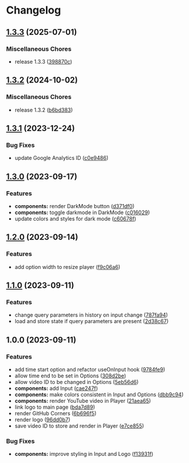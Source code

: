 # Changelog

## [1.3.3](https://github.com/remarkablemark/youtube-loop/compare/v1.3.2...v1.3.3) (2025-07-01)

### Miscellaneous Chores

- release 1.3.3 ([398870c](https://github.com/remarkablemark/youtube-loop/commit/398870c67a1fdd0d05fa1142a8e5b74b45622151))

## [1.3.2](https://github.com/remarkablemark/youtube-loop/compare/v1.3.1...v1.3.2) (2024-10-02)

### Miscellaneous Chores

- release 1.3.2 ([b6bd383](https://github.com/remarkablemark/youtube-loop/commit/b6bd3835dd502b95d465ddfcc3a3de2312a7b3cc))

## [1.3.1](https://github.com/remarkablemark/youtube-loop/compare/v1.3.0...v1.3.1) (2023-12-24)

### Bug Fixes

- update Google Analytics ID ([c0e9486](https://github.com/remarkablemark/youtube-loop/commit/c0e9486a90c9e7d723c38cc7daa1c3f0f60692e4))

## [1.3.0](https://github.com/remarkablemark/youtube-loop/compare/v1.2.0...v1.3.0) (2023-09-17)

### Features

- **components:** render DarkMode button ([d371df0](https://github.com/remarkablemark/youtube-loop/commit/d371df0daf0e04f25267602e9d9f6fa586a6c96e))
- **components:** toggle darkmode in DarkMode ([c016029](https://github.com/remarkablemark/youtube-loop/commit/c0160297b47569f100b655e057749b291e2f7b63))
- update colors and styles for dark mode ([c60678f](https://github.com/remarkablemark/youtube-loop/commit/c60678f080052f7467644ac56ba918fd1f8c25af))

## [1.2.0](https://github.com/remarkablemark/youtube-loop/compare/v1.1.0...v1.2.0) (2023-09-14)

### Features

- add option width to resize player ([f9c06a6](https://github.com/remarkablemark/youtube-loop/commit/f9c06a6444808c3064891f7ab682a0e45d2b2481))

## [1.1.0](https://github.com/remarkablemark/youtube-loop/compare/v1.0.0...v1.1.0) (2023-09-11)

### Features

- change query parameters in history on input change ([787fa94](https://github.com/remarkablemark/youtube-loop/commit/787fa94cb775f1c424214f2da11cf6c36fcc0845))
- load and store state if query parameters are present ([2d38c67](https://github.com/remarkablemark/youtube-loop/commit/2d38c673164cf2b0fa13aaa90ce2262619d5dc8a))

## 1.0.0 (2023-09-11)

### Features

- add time start option and refactor useOnInput hook ([9784fe9](https://github.com/remarkablemark/youtube-loop/commit/9784fe995b2a02701abd130701197b91739f8966))
- allow time end to be set in Options ([308d2be](https://github.com/remarkablemark/youtube-loop/commit/308d2be05f0ca699de525315ee865878d04f0527))
- allow video ID to be changed in Options ([5eb56d6](https://github.com/remarkablemark/youtube-loop/commit/5eb56d6595f3511f763606422913f70319b903e1))
- **components:** add Input ([cae247f](https://github.com/remarkablemark/youtube-loop/commit/cae247fce75b986ca35529e149b771b20c0d61cc))
- **components:** make colors consistent in Input and Options ([dbb9c94](https://github.com/remarkablemark/youtube-loop/commit/dbb9c943783d898a74393602095bce253e8dd614))
- **components:** render YouTube video in Player ([21aea65](https://github.com/remarkablemark/youtube-loop/commit/21aea6541ecdd28cd7c85c035973dcf4c974f56d))
- link logo to main page ([bda7d89](https://github.com/remarkablemark/youtube-loop/commit/bda7d890379fc51e1e373ff4b80dc23b4eb17342))
- render GitHub Corners ([6b696f5](https://github.com/remarkablemark/youtube-loop/commit/6b696f54fc09bc52471db5e12b89864a182d041d))
- render logo ([96dd0b7](https://github.com/remarkablemark/youtube-loop/commit/96dd0b76d87bf4134f8e973335ce4142da08f0ca))
- save video ID to store and render in Player ([e7ce855](https://github.com/remarkablemark/youtube-loop/commit/e7ce85545e62e9924c58e318caa7d42f9fcea989))

### Bug Fixes

- **components:** improve styling in Input and Logo ([f13931f](https://github.com/remarkablemark/youtube-loop/commit/f13931f3af0316d783c05eb09117034ce3f4ac3d))
